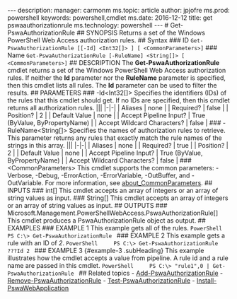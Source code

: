--- description:   manager:  carmonm ms.topic:  article author:  jpjofre ms.prod:  powershell keywords:  powershell,cmdlet ms.date:  2016-12-12 title:  get pswaauthorizationrule ms.technology:  powershell --- #  Get-PswaAuthorizationRule  ##  SYNOPSIS  Returns a set of the Windows PowerShell Web Access authorization rules.  ##  Syntax  ###  ID ``` Get-PswaAuthorizationRule [[-Id] <Int32[]> ] [ <CommonParameters>] ```  ###  Name ``` Get-PswaAuthorizationRule [-RuleName] <String[]> [ <CommonParameters>] ```  ## DESCRIPTION  The **Get-PswaAuthorizationRule** cmdlet returns a set of the Windows PowerShell Web Access authorization rules. If neither the **Id** parameter nor the **RuleName** parameter is specified, then this cmdlet lists all rules. The **Id** parameter can be used to filter the results.  ## PARAMETERS  ### -Id&lt;Int32\[\]&gt;  Specifies the identifiers (IDs) of the rules that this cmdlet should get. If no IDs are specified, then this cmdlet returns all authorization rules.  |||   |-|-| | Aliases                              | none                                 | | Required?                            | false                                | | Position?                            | 2                                    | | Default Value                        | none                                 | | Accept Pipeline Input?               | True (ByValue, ByPropertyName)       | | Accept Wildcard Characters?          | false                                |  ### -RuleName&lt;String\[\]&gt;  Specifies the names of authorization rules to retrieve. This parameter returns any rules that exactly match the rule names of the strings in this array.  |||   |-|-| | Aliases                              | none                                 | | Required?                            | true                                 | | Position?                            | 2                                    | | Default Value                        | none                                 | | Accept Pipeline Input?               | True (ByValue, ByPropertyName)       | | Accept Wildcard Characters?          | false                                |  ### &lt;CommonParameters&gt;  This cmdlet supports the common parameters: -Verbose, -Debug, -ErrorAction, -ErrorVariable, -OutBuffer, and -OutVariable. For more information, see [about_CommonParameters](http://go.microsoft.com/fwlink/p/?LinkID=113216).  ## INPUTS  ###  int\[\]  This cmdlet accepts an array of integers or an array of string values as input.  ###  String\[\]  This cmdlet accepts an array of integers or an array of string values as input.  ##  OUTPUTS  ###  Microsoft.Management.PowerShellWebAccess.PswaAuthorizationRule\[\]  This cmdlet produces a PswaAuthorizationRule object as output.   ## EXAMPLES  ### EXAMPLE 1  This example gets all of the rules.  ```PowerShell     PS C:\> Get-PswaAuthorizationRule ```  ### EXAMPLE 2  This example gets a rule with an ID of *2*.  ```PowerShell     PS C:\> Get-PswaAuthorizationRule ???Id 2 ```  ### EXAMPLE 3 {#example-3 .subHeading}  This example illustrates how the cmdlet accepts a value from pipeline. A rule id and a rule name are passed in this cmdlet.  ```PowerShell     PS C:\> "rule1",0 | Get-PswaAuthorizationRule ```  ##  Related topics  -  [Add-PswaAuthorizationRule](add-pswaauthorizationrule.md) -  [Remove-PswaAuthorizationRule](remove-pswaauthorizationrule.md) -  [Test-PswaAuthorizationRule](test-pswaauthorizationrule.md) -  [Install-PswaWebApplication](install-pswawebapplication.md)
